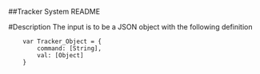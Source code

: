 ##Tracker System README

#Description
The input is to be a JSON object with the following definition
	
		var Tracker_Object = {
			command: [String],
			val: [Object]
		}
	

